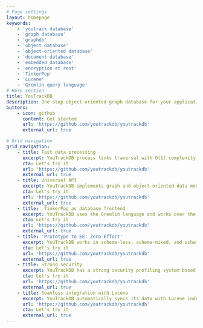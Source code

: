 ```yaml
---
# Page settings
layout: homepage
keywords:
    - 'youtrack database'
    - 'graph database'
    - 'graphdb'
    - 'object database'
    - 'object-oriented database'
    - 'document database'
    - 'embedded database'
    - 'encryption at rest'
    - 'TinkerPop'
    - 'Lucene'
    - 'Gremlin query language'
# Hero section
title: YouTrackDB
description: One-stop object-oriented graph database for your application development supported by YouTrack project.
buttons:
    - icon: github
      content: Get started
      url: 'https://github.com/youtrackdb/youtrackdb'
      external_url: true

# Grid navigation
grid_navigation:
    - title: Fast data processing
      excerpt: YouTrackDB process links traversal with O(1) complexity. No expensive run-time JOINs.
      cta: Let's try it
      url: 'https://github.com/youtrackdb/youtrackdb'
      external_url: true	  
    - title: Universal API
      excerpt: YouTrackDB implements graph and object-oriented data models. It provides a rich entity processing API that works uniformly over all remote and embedded deployment environments.
      cta: Let's try it
      url: 'https://github.com/youtrackdb/youtrackdb'  
      external_url: true
    - title:  TinkerPop as database frontend
      excerpt: YouTrackDB uses the Gremlin language and works over the Gremlin Server. YTDB DSL enriches Gremlin steps to make working with the OOP paradigm simpler, but all functionality is accessible over the standard Gremlin steps.
      cta: Let's try it
      url: 'https://github.com/youtrackdb/youtrackdb'  
      external_url: true
    - title: 'Prototype to EE: Zero Effort'
      excerpt: YouTrackDB works in schema-less, schema-mixed, and schema-full modes. Universal API allows you to port your database from an embedded to a server environment without changing your application code.
      cta: Let's try it
      url: 'https://github.com/youtrackdb/youtrackdb'  
      external_url: true
    - title: Strong security
      excerpt: YouTrackDB has a strong security profiling system based on user, role, and predicate security.  All data stored on disk is optionally encrypted using modern AES encryption.
      cta: Let's try it
      url: 'https://github.com/youtrackdb/youtrackdb'  
      external_url: true
    - title: Seamless integration with Lucene
      excerpt: YouTrackDB automatically syncs its data with Lucene indexes, supporting full-text search and GEO queries. Support for vector indexes is upcoming.
      url: 'https://github.com/youtrackdb/youtrackdb'  
      cta: Let's try it
      external_url: true      
---
```

